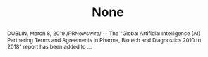 ---
category: news
title: Global Artificial Intelligence (AI) Partnering Terms and Agreements in Pharma, Biotech and Diagnostics 2010-2018
abstract: DUBLIN, March 8, 2019 /PRNewswire/ -- The "Global Artificial Intelligence (AI) Partnering Terms and Agreements in Pharma, Biotech and Diagnostics 2010 to 2018" report has been added to ...
publishedDateTime: 2019-03-08T14:07:00Z
sourceUrl: https://finance.yahoo.com/news/global-artificial-intelligence-ai-partnering-134500431.html
type: webcontent

provider:
  name: Yahoo Finance
  id: default
tags:
  - AI

images: 
    - url: None
width: 0
height: 0
quality: None
title: None
attribution: 
focalRegion:
  x1: 0
  x2: 0
  y1: 0
  y2: 0

---